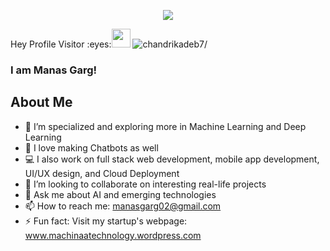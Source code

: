 <p align="center">
  <img src="https://github.com/chandrikadeb7/chandrikadeb7/blob/master/readme.gif">
</p>
 
<p align="left"> Hey Profile Visitor :eyes:<img src="https://raw.githubusercontent.com/iampavangandhi/iampavangandhi/master/gifs/Hi.gif" width="30px">
<img src=https://komarev.com/ghpvc/?username=chandrikadeb7 alt=chandrikadeb7/></p>

### I am Manas Garg!

## About Me

- 🔭 I’m specialized and exploring more in Machine Learning and Deep Learning
- 🌱 I love making Chatbots as well
- 💻 I also work on full stack web development, mobile app development, UI/UX design, and Cloud Deployment
- 👯 I’m looking to collaborate on interesting real-life projects
- 💬 Ask me about AI and emerging technologies
- 📫 How to reach me: manasgarg02@gmail.com
- ⚡ Fun fact: Visit my startup's webpage: www.machinaatechnology.wordpress.com
